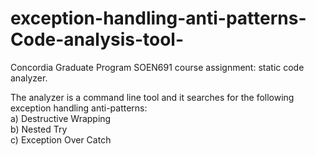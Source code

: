 # exception-handling-anti-patterns-Code-analysis-tool-

Concordia Graduate Program SOEN691 course assignment: static code analyzer.

The analyzer is a command line tool and it searches for the following exception handling anti-patterns:<br/>
 a) Destructive Wrapping <br/>
 b) Nested Try <br/>
 c) Exception Over Catch <br/>

 

